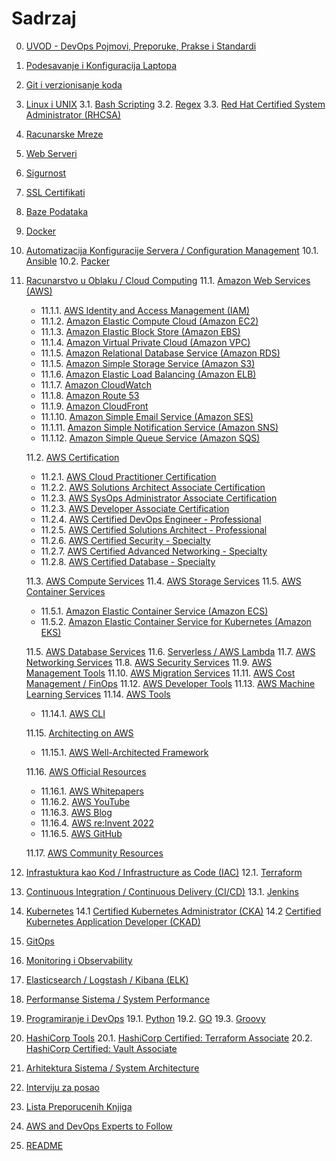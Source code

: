 # Sadrzaj

0. [UVOD - DevOps Pojmovi, Preporuke, Prakse i Standardi](/devops-learning-path/devops-practices.md)
1. [Podesavanje i Konfiguracija Laptopa](/devops-learning-path/your-laptop-setup.md)
2. [Git i verzionisanje koda](/devops-learning-path/git.md)
3. [Linux i UNIX](/devops-learning-path/linux-unix.md)
3.1. [Bash Scripting](/devops-learning-path/bash-scripting.md)
3.2. [Regex](/devops-learning-path/regex.md)
3.3. [Red Hat Certified System Administrator (RHCSA)](/devops-learning-path/rhcsa.md)
4. [Racunarske Mreze](/devops-learning-path/networking.md)
5. [Web Serveri](/devops-learning-path/web-servers.md)
6. [Sigurnost](/devops-learning-path/security.md)
7. [SSL Certifikati](/devops-learning-path/ssl.md)
8. [Baze Podataka](/devops-learning-path/databases.md)
9. [Docker](/devops-learning-path/docker.md)
10. [Automatizacija Konfiguracije Servera / Configuration Management](/devops-learning-path/configuration-management.md)
10.1. [Ansible](/devops-learning-path/ansible.md)
10.2. [Packer](/devops-learning-path/packer.md)
11. [Racunarstvo u Oblaku / Cloud Computing](/devops-learning-path/cloud-computing.md)
  11.1. [Amazon Web Services (AWS)](/aws/aws.md)
    - 11.1.1. [AWS Identity and Access Management (IAM)](/aws/aws-service-notes/iam.md)
    - 11.1.2. [Amazon Elastic Compute Cloud (Amazon EC2)](/aws/aws-service-notes/ec2.md)
    - 11.1.3. [Amazon Elastic Block Store (Amazon EBS)](/aws/aws-service-notes/ebs.md)
    - 11.1.4. [Amazon Virtual Private Cloud (Amazon VPC)](/aws/aws-service-notes/vpc.md)
    - 11.1.5. [Amazon Relational Database Service (Amazon RDS)](/aws/aws-service-notes/rds.md)
    - 11.1.5. [Amazon Simple Storage Service (Amazon S3)](/aws/aws-service-notes/s3.md)
    - 11.1.6. [Amazon Elastic Load Balancing (Amazon ELB)](/aws/aws-service-notes/elb.md)
    - 11.1.7. [Amazon CloudWatch](/aws/aws-service-notes/cloudwatch.md)
    - 11.1.8. [Amazon Route 53](/aws/aws-service-notes/route53.md)
    - 11.1.9. [Amazon CloudFront](/aws/aws-service-notes/cloudfront.md)
    - 11.1.10. [Amazon Simple Email Service (Amazon SES)](/aws/aws-service-notes/ses.md)
    - 11.1.11. [Amazon Simple Notification Service (Amazon SNS)](/aws/aws-service-notes/sns.md)
    - 11.1.12. [Amazon Simple Queue Service (Amazon SQS)](/aws/aws-service-notes/sqs.md)

    11.2. [AWS Certification](/aws/aws-certification.md)
    - 11.2.1. [AWS Cloud Practitioner Certification](/aws/aws-certification/aws-cloud-practitioner.md)
    - 11.2.2. [AWS Solutions Architect Associate Certification](/aws/aws-certification/aws-saa.md)
    - 11.2.3. [AWS SysOps Administrator Associate Certification](/aws/aws-certification/aws-sysops.md)
    - 11.2.3. [AWS Developer Associate Certification](/aws/aws-certification/aws-developer.md)
    - 11.2.4. [AWS Certified DevOps Engineer - Professional](/aws/aws-certification/aws-devops-pro.md)
    - 11.2.5. [AWS Certified Solutions Architect - Professional](/aws/aws-certification/aws-sa-pro.md)
    - 11.2.6. [AWS Certified Security - Specialty](/aws/aws-certification/aws-security-specialty.md)
    - 11.2.7. [AWS Certified Advanced Networking - Specialty](/aws/aws-certification/aws-advanced-networking-specialty.md)
    - 11.2.8. [AWS Certified Database - Specialty](/aws/aws-certification/aws-database-specialty.md)

    11.3. [AWS Compute Services](/aws/aws-compute-services.md)
    11.4. [AWS Storage Services](/aws/aws-storage.md)
    11.5. [AWS Container Services](/aws/aws-container-services.md)
    - 11.5.1. [Amazon Elastic Container Service (Amazon ECS)](/aws/aws-container-services/ecs.md)
    - 11.5.2. [Amazon Elastic Container Service for Kubernetes (Amazon EKS)](/aws/aws-container-services/eks.md)

    11.5. [AWS Database Services](/aws/aws-database-services.md)
    11.6. [Serverless / AWS Lambda](/aws/aws-serverless.md)
    11.7. [AWS Networking Services](/aws/aws-networking-services.md)
    11.8. [AWS Security Services](/aws/aws-security-services.md)
    11.9. [AWS Management Tools](/aws/aws-management-tools.md)
    11.10. [AWS Migration Services](/aws/aws-migration-services.md)
    11.11. [AWS Cost Management / FinOps](/aws/aws-cost-management.md)
    11.12. [AWS Developer Tools](/aws/aws-developer-tools.md)
    11.13. [AWS Machine Learning Services](/aws/aws-machine-learning-services.md)
    11.14. [AWS Tools](/aws/aws-tools.md)
    - 11.14.1. [AWS CLI](/aws/aws-tools/aws-cli.md)

    11.15. [Architecting on AWS](/aws/aws-architecting.md)
     - 11.15.1. [AWS Well-Architected Framework](/aws/aws-well-architected-framework.md)

    11.16. [AWS Official Resources](/aws/aws-official-resources.md)
     - 11.16.1. [AWS Whitepapers](/aws/aws-whitepapers.md)
     - 11.16.2. [AWS YouTube](/aws/aws-youtube.md)
     - 11.16.3. [AWS Blog](/aws/aws-blog.md)
     - 11.16.4. [AWS re:Invent 2022](/aws/re-invent-2022.md)
     - 11.16.5. [AWS GitHub](/aws/aws-github.md)

    11.17. [AWS Community Resources](/aws/aws-community-ressources.md)

12. [Infrastuktura kao Kod / Infrastructure as Code (IAC)](/devops-learning-path/infrastructure-as-code.md)
12.1. [Terraform](/devops-learning-path/terraform.md)
13. [Continuous Integration / Continuous Delivery (CI/CD)](/devops-learning-path/ci-cd.md)
13.1. [Jenkins](/devops-learning-path/jenkins.md)
14. [Kubernetes](/devops-learning-path/kubernetes.md)
14.1 [Certified Kubernetes Administrator (CKA)](/devops-learning-path/kubernetes/k8-cka.md)
14.2 [Certified Kubernetes Application Developer (CKAD)](/devops-learning-path/kubernetes/k8-ckad.md)
15. [GitOps](/devops-learning-path/gitops.md)
16. [Monitoring i Observability](/devops-learning-path/monitoring.md)
17. [Elasticsearch / Logstash / Kibana (ELK)](/devops-learning-path/elk.md)
18. [Performanse Sistema / System Performance](/devops-learning-path/system-performance.md)
19. [Programiranje i DevOps](/devops-learning-path/programming.md)
19.1. [Python](/devops-learning-path/python.md)
19.2. [GO](/devops-learning-path/go.md)
19.3. [Groovy](/devops-learning-path/groovy.md)
20. [HashiCorp Tools](/devops-learning-path/hashicorp-tools.md)
20.1. [HashiCorp Certified: Terraform Associate](/devops-learning-path/hashicorp-certifications/terraform-associate.md)
20.2. [HashiCorp Certified: Vault Associate](/devops-learning-path/hashicorp-certifications/vault-associate.md)
21. [Arhitektura Sistema / System Architecture](/devops-learning-path/system-architecture.md)
22. [Interviju za posao](/devops-learning-path/interview-process.md)
22. [Lista Preporucenih Knjiga](/books.md)
23. [AWS and DevOps Experts to Follow](/devops-learning-path/aws-devops-experts-to-follow.md)
24. [README](/README.md)
